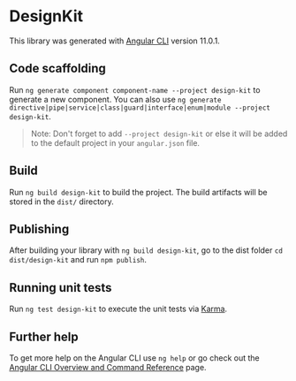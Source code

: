 # DesignKit

This library was generated with [Angular CLI](https://github.com/angular/angular-cli) version 11.0.1.

## Code scaffolding

Run `ng generate component component-name --project design-kit` to generate a new component. You can also use `ng generate directive|pipe|service|class|guard|interface|enum|module --project design-kit`.
> Note: Don't forget to add `--project design-kit` or else it will be added to the default project in your `angular.json` file. 

## Build

Run `ng build design-kit` to build the project. The build artifacts will be stored in the `dist/` directory.

## Publishing

After building your library with `ng build design-kit`, go to the dist folder `cd dist/design-kit` and run `npm publish`.

## Running unit tests

Run `ng test design-kit` to execute the unit tests via [Karma](https://karma-runner.github.io).

## Further help

To get more help on the Angular CLI use `ng help` or go check out the [Angular CLI Overview and Command Reference](https://angular.io/cli) page.
